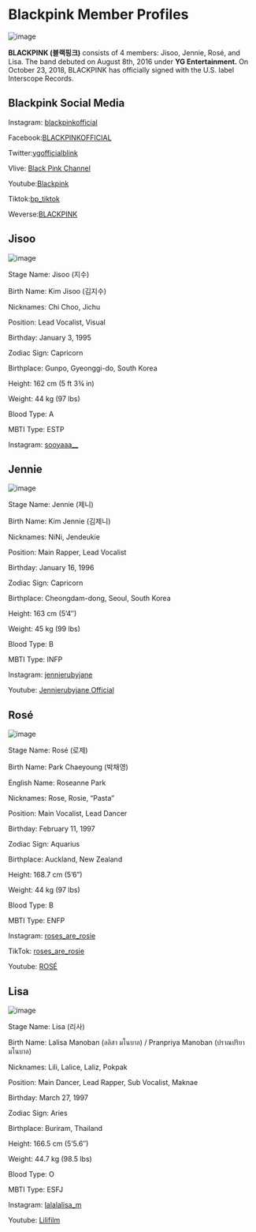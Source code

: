 # Blackpink Member Profiles
![image](https://user-images.githubusercontent.com/99862210/159168067-5d6c22a3-8568-4766-937c-5b5aa9cb0f5f.png)

**BLACKPINK (블랙핑크)** consists of 4 members: Jisoo, Jennie, Rosé, and Lisa. The band debuted on August 8th, 2016 under **YG Entertainment.** On October 23, 2018, BLACKPINK has officially signed with the U.S. label Interscope Records.


## Blackpink Social Media
Instagram: [blackpinkofficial](https://www.instagram.com/blackpinkofficial/?hl=en) 

Facebook:[BLACKPINKOFFICIAL](https://www.facebook.com/BLACKPINKOFFICIAL/)   

Twitter:[ygofficialblink](https://twitter.com/ygofficialblink) 

Vlive: [Black Pink Channel](https://www.vlive.tv/channel/F001E5) 

Youtube:[Blackpink](https://www.youtube.com/channel/UCOmHUn--16B90oW2L6FRR3A)   

Tiktok:[bp_tiktok](https://www.tiktok.com/@bp_tiktok?lang=en)       

Weverse:[BLACKPINK](https://weverse.io/blackpink/artist)                         

## Jisoo
![image](https://user-images.githubusercontent.com/99862210/159168122-deaeed8a-dabd-43e4-b573-5edf8bc0dced.png)

Stage Name: Jisoo (지수)

Birth Name: Kim Jisoo (김지수)

Nicknames: Chi Choo, Jichu

Position: Lead Vocalist, Visual

Birthday: January 3, 1995

Zodiac Sign: Capricorn

Birthplace: Gunpo, Gyeonggi-do, South Korea

Height: 162 cm (5 ft 3¾ in)

Weight: 44 kg (97 lbs)

Blood Type: A

MBTI Type: ESTP

Instagram: [sooyaaa__](https://www.instagram.com/sooyaaa__/)

## Jennie
![image](https://user-images.githubusercontent.com/99862210/159169041-2f0d6d8d-c974-45fd-9898-c75972d1dd9c.png)

Stage Name: Jennie (제니)

Birth Name: Kim Jennie (김제니)

Nicknames: NiNi, Jendeukie

Position: Main Rapper, Lead Vocalist

Birthday: January 16, 1996

Zodiac Sign: Capricorn

Birthplace: Cheongdam-dong, Seoul, South Korea

Height: 163 cm (5’4″)

Weight: 45 kg (99 lbs)

Blood Type: B

MBTI Type: INFP

Instagram: [jennierubyjane](https://www.instagram.com/jennierubyjane/)

Youtube: [Jennierubyjane Official](https://www.youtube.com/channel/UCNYi_zGmR519r5gYdOKLTjQ)

## Rosé
![image](https://user-images.githubusercontent.com/99862210/159169422-35902443-d67e-4809-a339-8850583f4d06.png)

Stage Name: Rosé (로제)

Birth Name: Park Chaeyoung (박채영)

English Name: Roseanne Park

Nicknames: Rose, Rosie, “Pasta”

Position: Main Vocalist, Lead Dancer

Birthday: February 11, 1997

Zodiac Sign: Aquarius

Birthplace: Auckland, New Zealand

Height: 168.7 cm (5’6”)

Weight: 44 kg (97 lbs)

Blood Type: B

MBTI Type: ENFP

Instagram: [roses_are_rosie](https://www.instagram.com/roses_are_rosie/)

TikTok: [roses_are_rosie](https://www.tiktok.com/@roses_are_rosie?lang=en)

Youtube: [ROSÉ](https://www.youtube.com/channel/UCBo1hnzxV9rz3WVsv__Rn1g)

## Lisa
![image](https://user-images.githubusercontent.com/99862210/159169636-216a20e5-623f-4027-bf1a-cc953b7d9153.png)

Stage Name: Lisa (리사)

Birth Name: Lalisa Manoban (ลลิสา มโนบาล) / Pranpriya Manoban (ปราณปริยา มโนบาล)

Nicknames: Lili, Lalice, Laliz, Pokpak

Position: Main Dancer, Lead Rapper, Sub Vocalist, Maknae

Birthday: March 27, 1997

Zodiac Sign: Aries

Birthplace: Buriram, Thailand

Height: 166.5 cm (5’5.6″)

Weight: 44.7 kg (98.5 lbs)

Blood Type: O

MBTI Type: ESFJ

Instagram: [lalalalisa_m](https://www.instagram.com/lalalalisa_m/)

Youtube: [Lilifilm](https://www.youtube.com/channel/UC35HKvKYPkri4Grd5KXl3wQ/featured)
                                                  
